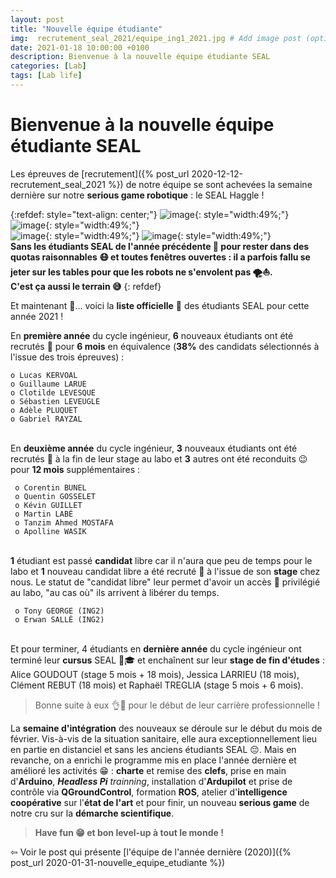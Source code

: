```yaml
---
layout: post
title: "Nouvelle équipe étudiante"
img:  recrutement_seal_2021/equipe_ing1_2021.jpg # Add image post (optional)
date: 2021-01-18 10:00:00 +0100
description: Bienvenue à la nouvelle équipe étudiante SEAL
categories: [Lab]
tags: [Lab life]
--- 
```



# Bienvenue à la nouvelle équipe étudiante SEAL


Les épreuves de [recrutement]({% post_url 2020-12-12-recrutement_seal_2021 %}) de notre équipe se sont achevées la semaine dernière sur notre **serious game robotique** : le SEAL Haggle ! 

{:refdef: style="text-align: center;"}
![image]({{site.baseurl}}/assets/img/recrutement_seal_2021/serious_game_01.jpg){: style="width:49%;"}
![image]({{site.baseurl}}/assets/img/recrutement_seal_2021/serious_game_02.jpg){: style="width:49%;"}<br/>
![image]({{site.baseurl}}/assets/img/recrutement_seal_2021/serious_game_03.jpg){: style="width:49%;"}
![image]({{site.baseurl}}/assets/img/recrutement_seal_2021/serious_game_04.jpg){: style="width:49%;"}<br/>
**Sans les étudiants SEAL de l'année précédente 🥺 pour rester dans des quotas raisonnables 😷 et toutes fenêtres ouvertes : il a parfois fallu se jeter sur les tables pour que les robots ne s'envolent pas 🌪⛵️.<br/>C'est ça aussi le terrain 😅**
{: refdef}



Et maintenant 🥁... voici la **liste officielle** 📜 des étudiants SEAL pour cette année 2021 !

En **première année** du cycle ingénieur, **6** nouveaux étudiants ont été recrutés 👏 pour **6 mois** en équivalence (**38%** des candidats sélectionnés à l'issue des trois épreuves) :

	o Lucas KERVOAL
	o Guillaume LARUE
	o Clotilde LEVESQUE 
	o Sébastien LEVEUGLE
	o Adèle PLUQUET 
	o Gabriel RAYZAL

<br/>En **deuxième année** du cycle ingénieur, **3** nouveaux étudiants ont été recrutés 👏 à la fin de leur stage au labo et **3** autres ont été reconduits 😉 pour **12 mois** supplémentaires : 

     o Corentin BUNEL 
	 o Quentin GOSSELET 
	 o Kévin GUILLET 
     o Martin LABÉ 
     o Tanzim Ahmed MOSTAFA 
     o Apolline WASIK	 

<br/>**1** étudiant est passé **candidat** libre car il n'aura que peu de temps pour le labo et **1** nouveau candidat libre a été recruté 🙂 à l'issue de son **stage** chez nous. Le statut de "candidat libre" leur permet d'avoir un accès 🔑 privilégié au labo, "au cas où" ils arrivent à libérer du temps. 

     o Tony GEORGE (ING2)
     o Erwan SALLÉ (ING2)

<br/>Et pour terminer, 4 étudiants en **dernière année** du cycle ingénieur ont terminé leur **cursus** SEAL 👏🎓 et enchaînent sur leur **stage de fin d'études** : Alice GOUDOUT (stage 5 mois + 18 mois), Jessica LARRIEU (18 mois), Clément REBUT (18 mois) et Raphaël TREGLIA (stage 5 mois + 6 mois). 

> Bonne suite à eux 👌👋 pour le début de leur carrière professionnelle !  

La **semaine d'intégration** des nouveaux se déroule sur le début du mois de février. Vis-à-vis de la situation sanitaire, elle aura exceptionnellement lieu en partie en distanciel et sans les anciens étudiants SEAL 😔. Mais en revanche, on a enrichi le programme mis en place l'année dernière et amélioré les activités 😁 : **charte** et remise des **clefs**, prise en main d'**Arduino**, ***Headless Pi*** *trainning*, installation d'**Ardupilot** et prise de contrôle via **QGroundControl**, formation **ROS**, atelier d'**intelligence coopérative** sur l'**état de l'art** et pour finir, un nouveau **serious game** de notre cru sur la **démarche scientifique**. 

> **Have fun 😁 et bon level-up à tout le monde !**


&#x21E6; Voir le post qui présente [l'équipe de l'année dernière (2020)]({% post_url 2020-01-31-nouvelle_equipe_etudiante %})







